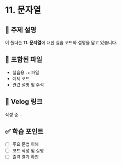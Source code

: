 # 11. 문자열

## 📘 주제 설명
이 폴더는 **11. 문자열**에 대한 실습 코드와 설명을 담고 있습니다.

## 📂 포함된 파일
- 실습용 `.c` 파일
- 예제 코드
- 관련 설명 및 주석

## 🔗 Velog 링크
작성 중...

## ✅ 학습 포인트
- [ ] 주요 문법 이해
- [ ] 코드 작성 및 실행
- [ ] 출력 결과 확인
